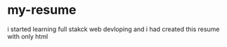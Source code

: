 # my-resume
i started learning full stakck web devloping and i had created this resume with only html 
